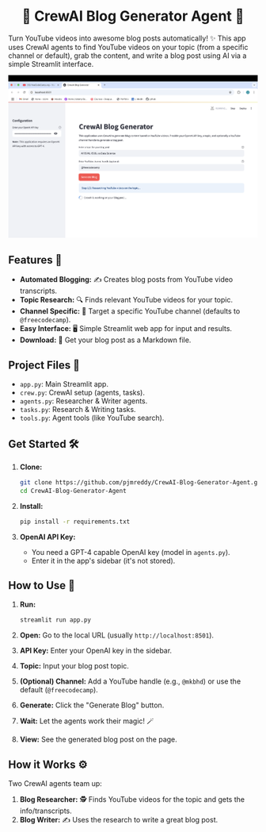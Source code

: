 <center><h1>🚀 CrewAI Blog Generator Agent 🚀</h1></center>

Turn YouTube videos into awesome blog posts automatically! ✨ This app uses CrewAI agents to find YouTube videos on your topic (from a specific channel or default), grab the content, and write a blog post using AI via a simple Streamlit interface.

![Landing Page](landing.png)

## Features 🌟

-   **Automated Blogging:** ✍️ Creates blog posts from YouTube video transcripts.
-   **Topic Research:** 🔍 Finds relevant YouTube videos for your topic.
-   **Channel Specific:** 🎯 Target a specific YouTube channel (defaults to `@freecodecamp`).
-   **Easy Interface:** 🖥️ Simple Streamlit web app for input and results.
-   **Download:** 💾 Get your blog post as a Markdown file.

## Project Files 📁

-   `app.py`: Main Streamlit app.
-   `crew.py`: CrewAI setup (agents, tasks).
-   `agents.py`: Researcher & Writer agents.
-   `tasks.py`: Research & Writing tasks.
-   `tools.py`: Agent tools (like YouTube search).

## Get Started 🛠️

1.  **Clone:**
    ```bash
    git clone https://github.com/pjmreddy/CrewAI-Blog-Generator-Agent.git
    cd CrewAI-Blog-Generator-Agent
    ```

2.  **Install:**
    ```bash
    pip install -r requirements.txt
    ```

3.  **OpenAI API Key:**
    -   You need a GPT-4 capable OpenAI key (model in `agents.py`).
    -   Enter it in the app's sidebar (it's not stored).

## How to Use 📝

1.  **Run:**
    ```bash
    streamlit run app.py
    ```

2.  **Open:** Go to the local URL (usually `http://localhost:8501`).

3.  **API Key:** Enter your OpenAI key in the sidebar.

4.  **Topic:** Input your blog post topic.

5.  **(Optional) Channel:** Add a YouTube handle (e.g., `@mkbhd`) or use the default (`@freecodecamp`).

6.  **Generate:** Click the "Generate Blog" button.

7.  **Wait:** Let the agents work their magic! 🪄

8.  **View:** See the generated blog post on the page.

## How it Works ⚙️

Two CrewAI agents team up:

1.  **Blog Researcher:** 🕵️ Finds YouTube videos for the topic and gets the info/transcripts.
2.  **Blog Writer:** ✍️ Uses the research to write a great blog post.

